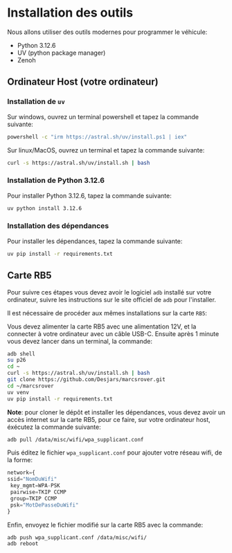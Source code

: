 # Installation des outils

Nous allons utiliser des outils modernes pour programmer le véhicule:

- Python 3.12.6
- UV (python package manager)
- Zenoh

## Ordinateur Host (votre ordinateur)

### Installation de `uv`

Sur windows, ouvrez un terminal powershell et tapez la commande suivante:

```bash
powershell -c "irm https://astral.sh/uv/install.ps1 | iex"
```

Sur linux/MacOS, ouvrez un terminal et tapez la commande suivante:

```bash
curl -s https://astral.sh/uv/install.sh | bash
```

### Installation de Python 3.12.6

Pour installer Python 3.12.6, tapez la commande suivante:

```bash
uv python install 3.12.6
```

### Installation des dépendances

Pour installer les dépendances, tapez la commande suivante:

```bash
uv pip install -r requirements.txt
```

## Carte RB5

Pour suivre ces étapes vous devez avoir le logiciel `adb` installé sur votre ordinateur, suivre les instructions sur le site officiel de `adb` pour l'installer.

Il est nécessaire de procéder aux mêmes installations sur la carte `RB5`:

Vous devez alimenter la carte RB5 avec une alimentation 12V, et la connecter à votre ordinateur avec un câble USB-C. Ensuite après 1 minute vous devez
lancer dans un terminal, la commande:

```bash
adb shell
su p26
cd ~
curl -s https://astral.sh/uv/install.sh | bash
git clone https://github.com/Desjars/marcsrover.git
cd ~/marcsrover
uv venv
uv pip install -r requirements.txt
```

**Note**: pour cloner le dépôt et installer les dépendances, vous devez avoir un accès internet sur la carte RB5, pour ce faire, sur votre ordinateur host, éxécutez la commande suivante:

```bash
adb pull /data/misc/wifi/wpa_supplicant.conf
```

Puis éditez le fichier `wpa_supplicant.conf` pour ajouter votre réseau wifi, de la forme:

```python
network={
ssid="NomDuWifi"
 key_mgmt=WPA-PSK
 pairwise=TKIP CCMP
 group=TKIP CCMP
 psk="MotDePasseDuWifi"
}
```

Enfin, envoyez le fichier modifié sur la carte RB5 avec la commande:

```bash
adb push wpa_supplicant.conf /data/misc/wifi/
adb reboot
```
